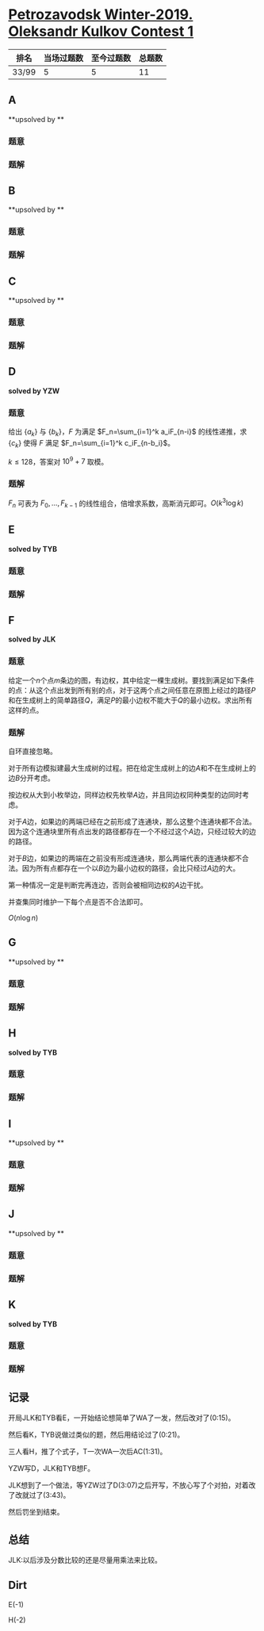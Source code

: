 # [Petrozavodsk Winter-2019. Oleksandr Kulkov Contest 1](http://opentrains.snarknews.info/~ejudge/team.cgi?SID=cc040b8d84c5a109&action=2&lt=1)

| 排名  | 当场过题数 | 至今过题数 | 总题数 |
| ----- | ---------- | ---------- | ------ |
| 33/99 | 5          | 5          | 11     |

## **A**

**upsolved by **

### 题意



### 题解



## **B**

**upsolved by **

### 题意



### 题解



## **C**

**upsolved by **

### 题意



### 题解



## **D**

**solved by YZW**

### 题意

给出 $\{a_k\}$ 与 $\{b_k\}$，$F$ 为满足 $F_n=\sum_{i=1}^k a_iF_{n-i}$ 的线性递推，求 $\{c_k\}$ 使得 $F$ 满足 $F_n=\sum_{i=1}^k c_iF_{n-b_i}$。

$k\leq 128$，答案对 $10^9+7$ 取模。

### 题解

$F_n$ 可表为 $F_0,\dots,F_{k-1}$ 的线性组合，倍增求系数，高斯消元即可。$O(k^3\log k)$

## **E**

**solved by TYB**

### 题意



### 题解



## **F**

**solved by JLK**

### 题意

给定一个$n$个点$m$条边的图，有边权，其中给定一棵生成树。要找到满足如下条件的点：从这个点出发到所有别的点，对于这两个点之间任意在原图上经过的路径$P$和在生成树上的简单路径$Q$，满足$P$的最小边权不能大于$Q$的最小边权。求出所有这样的点。

### 题解

自环直接忽略。

对于所有边模拟建最大生成树的过程。把在给定生成树上的边$A$和不在生成树上的边$B$分开考虑。

按边权从大到小枚举边，同样边权先枚举$A$边，并且同边权同种类型的边同时考虑。

对于$A$边，如果边的两端已经在之前形成了连通块，那么这整个连通块都不合法。因为这个连通块里所有点出发的路径都存在一个不经过这个$A$边，只经过较大的边的路径。

对于$B$​边，如果边的两端在之前没有形成连通块，那么两端代表的连通块都不合法。因为所有点都存在一个以$B$边为最小边权的路径，会比只经过$A$边的大。

第一种情况一定是判断完再连边，否则会被相同边权的$A$​边干扰。

并查集同时维护一下每个点是否不合法即可。

$O(n\log n)$

## **G**

**upsolved by **

### 题意



### 题解



## **H**

**solved by TYB**

### 题意



### 题解



## **I**

**upsolved by **

### 题意



### 题解



## **J**

**upsolved by **

### 题意



### 题解



## **K**

**solved by TYB**

### 题意



### 题解



## **记录**

开局JLK和TYB看E，一开始结论想简单了WA了一发，然后改对了(0:15)。

然后看K，TYB说做过类似的题，然后用结论过了(0:21)。

三人看H，推了个式子，T一次WA一次后AC(1:31)。

YZW写D，JLK和TYB想F。

JLK想到了一个做法，等YZW过了D(3:07)之后开写，不放心写了个对拍，对着改了改就过了(3:43)。

然后罚坐到结束。

## **总结**

JLK:以后涉及分数比较的还是尽量用乘法来比较。

## **Dirt**

E(-1)

H(-2)

